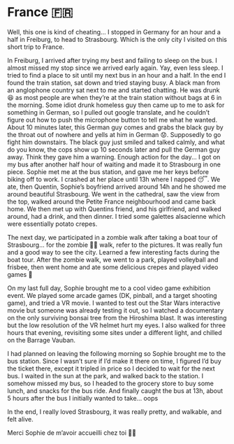 # France 🇫🇷

Well, this one is kind of cheating... I stopped in Germany for an hour and a half in Freiburg, to head to Strasbourg. Which is the only city I visited on this short trip to France.

In Freiburg, I arrived after trying my best and failing to sleep on the bus. I almost missed my stop since we arrived early again. Yay, even less sleep. I tried to find a place to sit until my next bus in an hour and a half. In the end I found the train station, sat down and tried staying busy. A black man from an anglophone country sat next to me and started chatting. He was drunk 😆 as most people are when they’re at the train station without bags at 6 in the morning. Some idiot drunk homeless guy then came up to me to ask for something in German, so I pulled out google translate, and he couldn’t figure out how to push the microphone button to tell me what he wanted. About 10 minutes later, this German guy comes and grabs the black guy by the throat out of nowhere and yells at him in German 😟. Supposedly to go fight him downstairs. The black guy just smiled and talked calmly, and what do you know, the cops show up 10 seconds later and pull the German guy away. Think they gave him a warning. Enough action for the day...
I got on my bus after another half hour of waiting and made it to Strasbourg in one piece. Sophie met me at the bus station, and gave me her keys before biking off to work. I crashed at her place until 13h where I napped 😴. We ate, then Quentin, Sophie’s boyfriend arrived around 14h and he showed me around beautiful Strasbourg. We went in the cathedral, saw the view from the top, walked around the Petite France neighbourhood and came back home. We then met up with Quentins friend, and his girlfriend, and walked around, had a drink, and then dinner. I tried some galettes alsacienne which were essentially potato crepes.

The next day, we participated in a zombie walk after taking a boat tour of Strasbourg... for the zombie 🧟‍♂️ walk, refer to the pictures. It was really fun and a good way to see the city. Learned a few interesting facts during the boat tour. After the zombie walk, we went to a park, played volleyball and frisbee, then went home and ate some delicious crepes and played video games 🤩

On my last full day, Sophie brought me to a cool video game exhibition event. We played some arcade games (DK, pinball, and a target shooting game), and tried a VR movie. I wanted to test out the Star Wars interactive movie but someone was already testing it out, so I watched a documentary on the only surviving bonsai tree from the Hiroshima blast. It was interesting but the low resolution of the VR helmet hurt my eyes. I also walked for three hours that evening, revisiting some sites under a different light, and chilled on the Barrage Vauban.

I had planned on leaving the following morning so Sophie brought me to the bus station. Since I wasn’t sure if I’d make it there on time, I figured I’d buy the ticket there, except it tripled in price so I decided to wait for the next bus. I waited in the sun at the park, and walked back to the station. I somehow missed my bus, so I headed to the grocery store to buy some lunch, and snacks for the bus ride. And finally caught the bus at 13h, about 5 hours after the bus I initially wanted to take... oops

In the end, I really loved Strasbourg, it was really pretty, and walkable, and felt alive.

Merci Sophie de m’avoir accueilli chez toi 🤩😘
